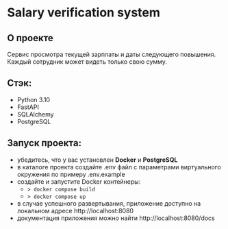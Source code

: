 # Salary verification system

[//]: # (## Endpoints)

[//]: # ()
[//]: # (### Authenticated)

[//]: # (| Api endpoints         | Description                                                                           |)

[//]: # (|-----------------------|---------------------------------------------------------------------------------------|)

[//]: # (| /api/auth/create_user | Создание нового пользователя. При создании пользователя также создается его зарплата. |)

[//]: # (| /api/auth/login       | Авторизация пользователя по email и паролю, выдача токена доступа                     | )

[//]: # (| /api/auth/user        | Получение данных о текущем пользователе, чей токен доступа был предоставлен           |)

[//]: # (| /api/auth/logout      | Выход пользователя из системы путем удаления предоставленного токена доступа.         |)

[//]: # ()
[//]: # (### Salary)

[//]: # (| Api endpoints     | Description                                                                           |)

[//]: # (|-------------------|---------------------------------------------------------------------------------------|)

[//]: # (| /api/salary/edit  | Редактирование зарплаты текущего пользователя, чей токен доступа был предоставлен     |)

[//]: # (| /api/salary/my    | Получение данных о зарплате текущего пользователя, чей токен доступа был предоставлен | )

[//]: # ()

## О проекте
Сервис просмотра текущей зарплаты и даты следующего повышения. Каждый сотрудник может видеть только свою сумму.

## Стэк:
- Python 3.10
- FastAPI
- SQLAlchemy
- PostgreSQL

## Запуск проекта:
- убедитесь, что у вас установлен **Docker** и **PostgreSQL**
- в каталоге проекта создайте .env файл с параметрами виртуального окружения по примеру .env.example
- создайте и запустите Docker контейнеры:
  - ```> docker compose build ```
  - ```> docker compose up```
- в случае успешного развертывания, приложение доступно на локальном адресе http://localhost:8080
- документация приложения можно найти http://localhost:8080/docs

